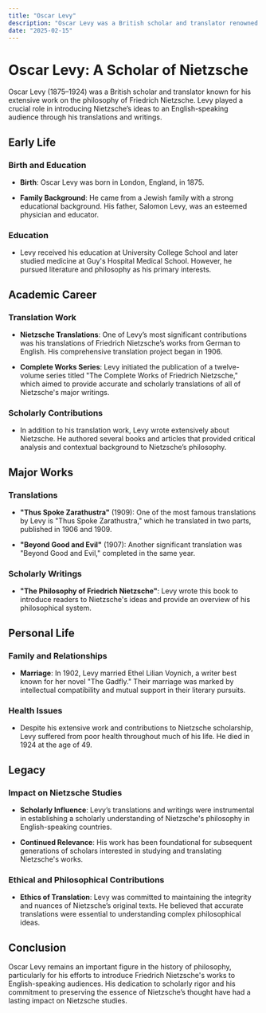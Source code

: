 ```yaml
---
title: "Oscar Levy"
description: "Oscar Levy was a British scholar and translator renowned for his extensive translations and scholarly work on the philosophy of Friedrich Nietzsche, introducing his ideas to an English-speaking audience through comprehensive translations and writings."
date: "2025-02-15"
--- 
```


# Oscar Levy: A Scholar of Nietzsche

Oscar Levy (1875–1924) was a British scholar and translator known for his extensive work on the philosophy of Friedrich Nietzsche. Levy played a crucial role in introducing Nietzsche’s ideas to an English-speaking audience through his translations and writings.

## Early Life

### Birth and Education
- **Birth**: Oscar Levy was born in London, England, in 1875.
  
- **Family Background**: He came from a Jewish family with a strong educational background. His father, Salomon Levy, was an esteemed physician and educator.

### Education
- Levy received his education at University College School and later studied medicine at Guy's Hospital Medical School. However, he pursued literature and philosophy as his primary interests.

## Academic Career

### Translation Work
- **Nietzsche Translations**: One of Levy’s most significant contributions was his translations of Friedrich Nietzsche’s works from German to English. His comprehensive translation project began in 1906.
  
- **Complete Works Series**: Levy initiated the publication of a twelve-volume series titled "The Complete Works of Friedrich Nietzsche," which aimed to provide accurate and scholarly translations of all of Nietzsche's major writings.

### Scholarly Contributions
- In addition to his translation work, Levy wrote extensively about Nietzsche. He authored several books and articles that provided critical analysis and contextual background to Nietzsche’s philosophy.
  
## Major Works

### Translations
- **"Thus Spoke Zarathustra"** (1909): One of the most famous translations by Levy is "Thus Spoke Zarathustra," which he translated in two parts, published in 1906 and 1909.
  
- **"Beyond Good and Evil"** (1907): Another significant translation was "Beyond Good and Evil," completed in the same year.

### Scholarly Writings
- **"The Philosophy of Friedrich Nietzsche"**: Levy wrote this book to introduce readers to Nietzsche's ideas and provide an overview of his philosophical system.
  
## Personal Life

### Family and Relationships
- **Marriage**: In 1902, Levy married Ethel Lilian Voynich, a writer best known for her novel "The Gadfly." Their marriage was marked by intellectual compatibility and mutual support in their literary pursuits.

### Health Issues
- Despite his extensive work and contributions to Nietzsche scholarship, Levy suffered from poor health throughout much of his life. He died in 1924 at the age of 49.

## Legacy

### Impact on Nietzsche Studies
- **Scholarly Influence**: Levy’s translations and writings were instrumental in establishing a scholarly understanding of Nietzsche's philosophy in English-speaking countries.
  
- **Continued Relevance**: His work has been foundational for subsequent generations of scholars interested in studying and translating Nietzsche's works.

### Ethical and Philosophical Contributions
- **Ethics of Translation**: Levy was committed to maintaining the integrity and nuances of Nietzsche’s original texts. He believed that accurate translations were essential to understanding complex philosophical ideas.
  
## Conclusion

Oscar Levy remains an important figure in the history of philosophy, particularly for his efforts to introduce Friedrich Nietzsche's works to English-speaking audiences. His dedication to scholarly rigor and his commitment to preserving the essence of Nietzsche’s thought have had a lasting impact on Nietzsche studies.


